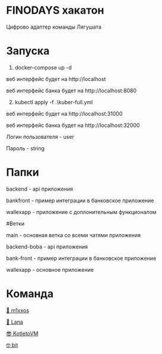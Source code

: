 # FINODAYS хакатон

Цифрово адаптер команды Лягушата

# Запуска

1. docker-compose up -d 

веб интерфейс будет на http://localhost

веб интерфейс банка будет на http://localhost:8080

2. kubectl apply -f .\kuber-full.yml

веб интерфейс будет на http://localhost:31000

веб интерфейс банка будет на http://localhost:32000

Логин пользователя - user

Пароль - string

# Папки

backend - api приложения

bankfront - пример интеграции в банковское приложение

wallexapp - приложение с доплонительным функционалом

#Ветки

main - основная ветка со всеми чатями приложения

backend-boba - api приложения

bank-front - пример интеграции в банковское приложение

wallexapp - основное приложение

# Команда

[🐸 m1xxos](https://github.com/m1xxos)

[🌛 Lana](https://github.com/lanaryzhkova)

[😎 KotletoVM](https://github.com/KotletoVM)

[🤓 bit](https://github.com/Bitnik212)
